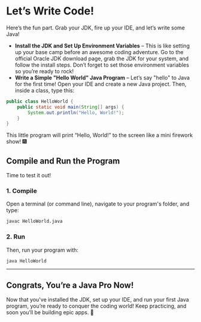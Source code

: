 # Let’s Write Code!

Here’s the fun part. Grab your JDK, fire up your IDE, and let’s write some Java!
- **Install the JDK and Set Up Environment Variables** – This is like setting up your base camp before an awesome coding adventure. Go to the official Oracle JDK download page, grab the JDK for your system, and follow the install steps. Don’t forget to set those environment variables so you’re ready to rock!
- **Write a Simple "Hello World" Java Program** – Let’s say "hello" to Java for the first time! Open your IDE and create a new Java project. Then, inside a class, type this:

```java
public class HelloWorld {
    public static void main(String[] args) {
        System.out.println("Hello, World!");
    }
}
```
This little program will print “Hello, World!” to the screen like a mini firework show! 🎆

## Compile and Run the Program

Time to test it out!

### 1. Compile
Open a terminal (or command line), navigate to your program's folder, and type:

```bash
javac HelloWorld.java
```

### 2. Run
Then, run your program with:

```bash
java HelloWorld
```

---

## Congrats, You’re a Java Pro Now!
Now that you've installed the JDK, set up your IDE, and run your first Java program, you’re ready to conquer the coding world! Keep practicing, and soon you’ll be building epic apps. 💪
